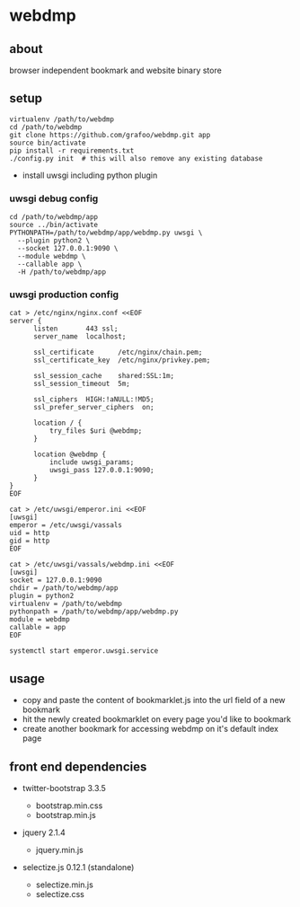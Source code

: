 # webdmp


## about

browser independent bookmark and website binary store


## setup

```
virtualenv /path/to/webdmp
cd /path/to/webdmp
git clone https://github.com/grafoo/webdmp.git app
source bin/activate
pip install -r requirements.txt
./config.py init  # this will also remove any existing database
```

- install uwsgi including python plugin


### uwsgi debug config

```
cd /path/to/webdmp/app
source ../bin/activate
PYTHONPATH=/path/to/webdmp/app/webdmp.py uwsgi \
  --plugin python2 \
  --socket 127.0.0.1:9090 \
  --module webdmp \
  --callable app \
  -H /path/to/webdmp/app
```

### uwsgi production config
```
cat > /etc/nginx/nginx.conf <<EOF
server {
      listen       443 ssl;
      server_name  localhost;

      ssl_certificate      /etc/nginx/chain.pem;
      ssl_certificate_key  /etc/nginx/privkey.pem;

      ssl_session_cache    shared:SSL:1m;
      ssl_session_timeout  5m;

      ssl_ciphers  HIGH:!aNULL:!MD5;
      ssl_prefer_server_ciphers  on;

      location / {
          try_files $uri @webdmp;
      }

      location @webdmp {
          include uwsgi_params;
          uwsgi_pass 127.0.0.1:9090;
      }
}
EOF
```

```
cat > /etc/uwsgi/emperor.ini <<EOF
[uwsgi]
emperor = /etc/uwsgi/vassals
uid = http
gid = http
EOF
```

```
cat > /etc/uwsgi/vassals/webdmp.ini <<EOF
[uwsgi]
socket = 127.0.0.1:9090
chdir = /path/to/webdmp/app
plugin = python2
virtualenv = /path/to/webdmp
pythonpath = /path/to/webdmp/app/webdmp.py
module = webdmp
callable = app
EOF
```

`systemctl start emperor.uwsgi.service`


## usage

- copy and paste the content of bookmarklet.js into the url field of a new bookmark
- hit the newly created bookmarklet on every page you'd like to bookmark
- create another bookmark for accessing webdmp on it's default index page


## front end dependencies

- twitter-bootstrap 3.3.5
  - bootstrap.min.css
  - bootstrap.min.js

- jquery 2.1.4
  - jquery.min.js

- selectize.js 0.12.1 (standalone)
  - selectize.min.js
  - selectize.css
